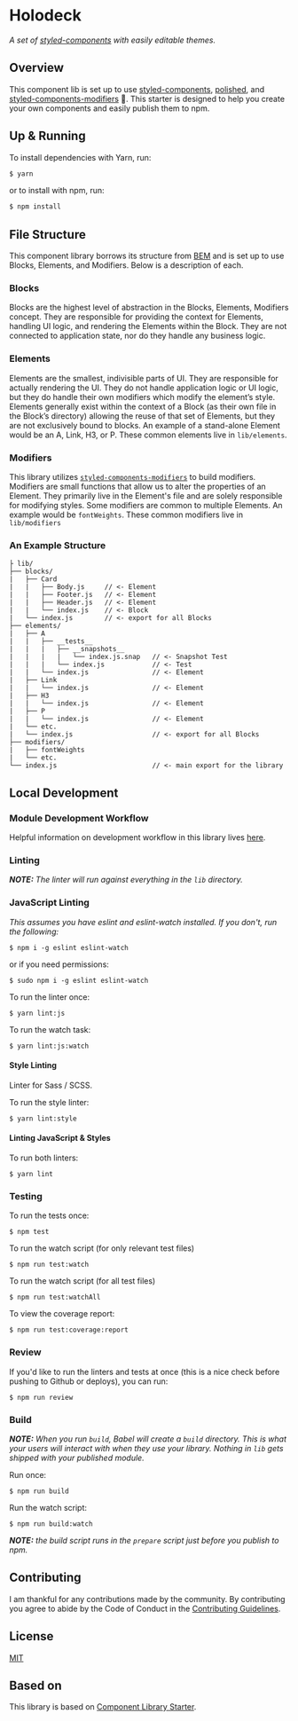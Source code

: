 # Holodeck
_A set of [styled-components](https://github.com/styled-components/styled-components) with easily editable themes._

## Overview
This component lib is set up to use
 [styled-components](https://github.com/styled-components/styled-components),
 [polished](https://github.com/styled-components/polished), and [styled-components-modifiers](https://github.com/Decisiv/styled-components-modifiers) 💅. This
 starter is designed to help you create your own components and easily publish them to npm.

## Up & Running
To install dependencies with Yarn, run:
```sh
$ yarn
```

or to install with npm, run:

```sh
$ npm install
```

## File Structure
This component library borrows its structure from [BEM](http://getbem.com/introduction/) and is set
 up to use Blocks, Elements, and Modifiers. Below is a description of each.

### Blocks
Blocks are the highest level of abstraction in the Blocks, Elements, Modifiers concept.
 They are responsible for providing the context for Elements, handling UI logic, and rendering the
 Elements within the Block. They are not connected to application state, nor do they handle any
 business logic.

### Elements
Elements are the smallest, indivisible parts of UI. They are responsible for actually rendering the
 UI. They do not handle application logic or UI logic, but they do handle their own modifiers which
 modify the element’s style. Elements generally exist within the context of a Block (as their own
 file in the Block’s directory) allowing the reuse of that set of Elements, but they are not
 exclusively bound to blocks. An example of a stand-alone Element would be an A, Link, H3, or P.
 These common elements live in `lib/elements`.

### Modifiers
This library utilizes
 [`styled-components-modifiers`](https://github.com/Decisiv/styled-components-modifiers) to build
 modifiers. Modifiers are small functions that allow us to alter the properties of an Element.
 They primarily live in the Element's file and are solely responsible for modifying styles.
 Some modifiers are common to multiple Elements. An example would be `fontWeights`.
 These common modifiers live in `lib/modifiers`

### An Example Structure
```
├ lib/
├── blocks/
|   ├── Card
|   |   ├── Body.js     // <- Element
|   |   ├── Footer.js   // <- Element
|   |   ├── Header.js   // <- Element
|   |   └── index.js    // <- Block
|   └── index.js        // <- export for all Blocks
├── elements/
|   ├── A
|   |   ├── __tests__
|   |   |   ├── __snapshots__
|   |   |   |   └── index.js.snap   // <- Snapshot Test
|   |   |   └── index.js            // <- Test
|   |   └── index.js                // <- Element
|   ├── Link
|   |   └── index.js                // <- Element
|   ├── H3
|   |   └── index.js                // <- Element
|   ├── P
|   |   └── index.js                // <- Element
|   └── etc.
|   └── index.js                    // <- export for all Blocks
├── modifiers/
|   ├── fontWeights
|   └── etc.
└── index.js                        // <- main export for the library
```

## Local Development

### Module Development Workflow
Helpful information on development workflow in this library lives
 [here](https://gist.github.com/alanbsmith/6c581e5042b8e5e558b0b4454192eb69).

### Linting
_**NOTE:** The linter will run against everything in the `lib` directory._

### JavaScript Linting
_This assumes you have eslint and eslint-watch installed. If you don't, run the following:_
```
$ npm i -g eslint eslint-watch
```
or if you need permissions:
```
$ sudo npm i -g eslint eslint-watch
```

To run the linter once:
```
$ yarn lint:js
```

To run the watch task:
```
$ yarn lint:js:watch
```

#### Style Linting
Linter for Sass / SCSS.

To run the style linter:
```
$ yarn lint:style
```

#### Linting JavaScript & Styles
To run both linters:
```
$ yarn lint
```

### Testing
To run the tests once:
```
$ npm test
```

To run the watch script (for only relevant test files)
```
$ npm run test:watch
```

To run the watch script (for all test files)
```
$ npm run test:watchAll
```

To view the coverage report:
```
$ npm run test:coverage:report
```

### Review
If you'd like to run the linters and tests at once (this is a nice check before pushing to
Github or deploys), you can run:

```
$ npm run review
```

### Build
_**NOTE:** When you run `build`, Babel will create a `build` directory. This is what your users
will interact with when they use your library. Nothing in `lib` gets shipped with your
published module._

Run once:
```
$ npm run build
```

Run the watch script:
```
$ npm run build:watch
```

_**NOTE:** the build script runs in the `prepare` script just before you publish to npm._

## Contributing
I am thankful for any contributions made by the community. By contributing you agree to abide by
the Code of Conduct in the [Contributing Guidelines](https://github.com/alanbsmith/component-library-starter/blob/master/.github/CONTRIBUTING.md).

## License
[MIT](https://github.com/Freedombase/holodeck/blob/master/LICENSE)

## Based on
This library is based on [Component Library Starter](https://github.com/alanbsmith/component-library-starter).
